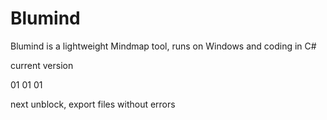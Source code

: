 # Blumind
Blumind is a lightweight Mindmap tool, runs on Windows and coding in C#

current version

01
01
01

next unblock, export files without errors
